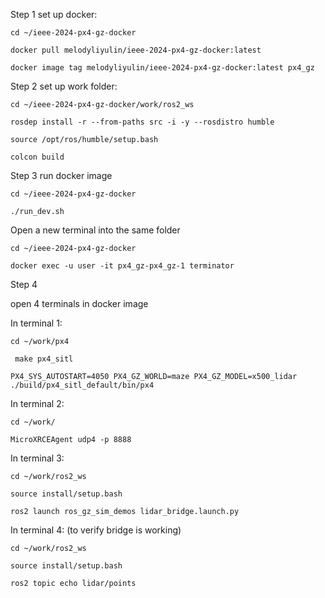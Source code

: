 Step 1 set up docker:

`cd ~/ieee-2024-px4-gz-docker`

`docker pull melodyliyulin/ieee-2024-px4-gz-docker:latest`

`docker image tag melodyliyulin/ieee-2024-px4-gz-docker:latest px4_gz`

Step 2 set up work folder:

`cd ~/ieee-2024-px4-gz-docker/work/ros2_ws`

`rosdep install -r --from-paths src -i -y --rosdistro humble`

`source /opt/ros/humble/setup.bash`

`colcon build`

Step 3 run docker image

`cd ~/ieee-2024-px4-gz-docker`

`./run_dev.sh`

Open a new terminal into the same folder

`cd ~/ieee-2024-px4-gz-docker`

`docker exec -u user -it px4_gz-px4_gz-1 terminator`

Step 4 

open 4 terminals in docker image 

In terminal 1:

`cd ~/work/px4`

` make px4_sitl`

`PX4_SYS_AUTOSTART=4050 PX4_GZ_WORLD=maze PX4_GZ_MODEL=x500_lidar ./build/px4_sitl_default/bin/px4`

In terminal 2:

`cd ~/work/`

`MicroXRCEAgent udp4 -p 8888`

In terminal 3:

`cd ~/work/ros2_ws`

`source install/setup.bash`

`ros2 launch ros_gz_sim_demos lidar_bridge.launch.py`

In terminal 4: (to verify bridge is working)

`cd ~/work/ros2_ws`

`source install/setup.bash`

`ros2 topic echo lidar/points`


   
